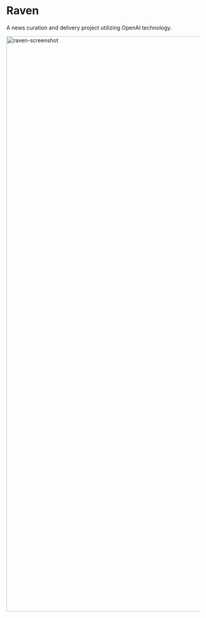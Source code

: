 # Raven
A news curation and delivery project utilizing OpenAI technology.

<img width="1501" alt="raven-screenshot" src="https://github.com/saadixl/Raven/assets/1633940/44947b13-ee12-41bc-9f9d-c7c72d4d9faf">

